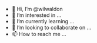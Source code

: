 - 👋 Hi, I’m @wilwaldon
- 👀 I’m interested in ...
- 🌱 I’m currently learning ...
- 💞️ I’m looking to collaborate on ...
- 📫 How to reach me ...

<!---
wilwaldon/wilwaldon is a ✨ special ✨ repository because its `README.md` (this file) appears on your GitHub profile.
You can click the Preview link to take a look at your changes.
--->
